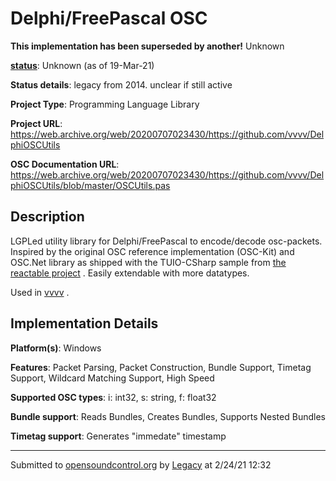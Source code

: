 # Delphi/FreePascal OSC

**This implementation has been superseded by another!**
Unknown

**[status](../implementation-status.html)**: Unknown (as of 19-Mar-21)

**Status details**: 
legacy from 2014. unclear if still active

**Project Type**: Programming Language Library

**Project URL**: <https://web.archive.org/web/20200707023430/https://github.com/vvvv/DelphiOSCUtils>

**OSC Documentation URL**: <https://web.archive.org/web/20200707023430/https://github.com/vvvv/DelphiOSCUtils/blob/master/OSCUtils.pas>

## Description

LGPLed utility library for Delphi/FreePascal to encode/decode osc-packets. Inspired by the original OSC reference implementation (OSC-Kit) and OSC.Net library as shipped with the TUIO-CSharp sample from [the reactable project](http://reactable.iua.upf.edu/?software) . Easily extendable with more datatypes. <p> Used in [vvvv](implementation/vvvv) .

## Implementation Details

**Platform(s)**: Windows

**Features**: Packet Parsing, Packet Construction, Bundle Support, Timetag Support, Wildcard Matching Support, High Speed

**Supported OSC types**: i: int32, s: string, f: float32

**Bundle support**: Reads Bundles, Creates Bundles, Supports Nested Bundles

**Timetag support**: Generates "immedate" timestamp

---
Submitted to [opensoundcontrol.org](https://opensoundcontrol.org) by [Legacy](https://web.archive.org) at 2/24/21 12:32
